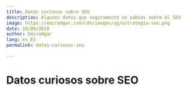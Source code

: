 ```yaml
---
title: Datos curiosos sobre SEO
description: Algunos datos que seguramente no sabías sobre el SEO
image: https://emirodgar.com/cdn/images/og/estrategia-seo.png
date: 19/09/2019
author: Emirodgar
lang: es_ES
permalink: datos-curiosos-seo

--- 
```


# Datos curiosos sobre SEO
<!--stackedit_data:
eyJoaXN0b3J5IjpbLTE4NzUzNDkwOTJdfQ==
-->